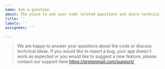 ```yaml
---
name: Ask a question
about: The place to ask your code related questions and share technical ideas.
title: ''
labels: ''
assignees: ''

---
```


>  We are happy to answer your questions about the code or discuss technical ideas. 
If you would like to report a bug, your app doesn't work as expected or you would like to suggest a new feature, please contact our support here https://protonmail.com/support/
